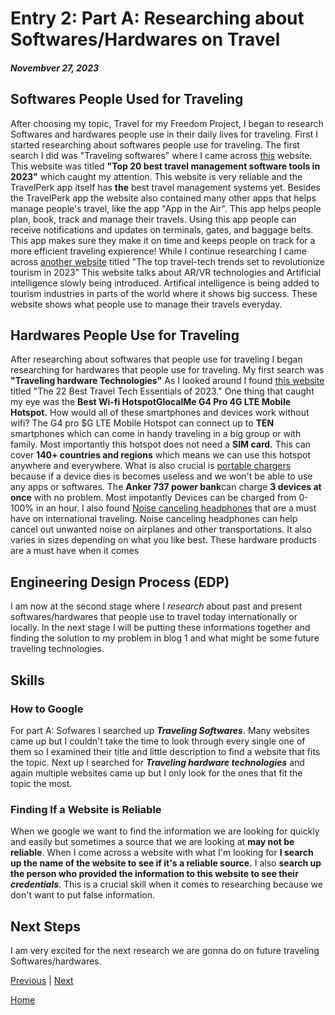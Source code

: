 # Entry 2: Part A: Researching about Softwares/Hardwares on Travel
##### Novembver 27, 2023
## Softwares People Used for Traveling
After choosing my topic, Travel for my Freedom Project, I began to research Softwares and hardwares people use in their daily lives for traveling. First I started researching about softwares people use for traveling. The first search I did was "Traveling softwares" where I came across [this](https://www.travelperk.com/blog/travel-management-software/) website. This website was titled **"Top 20 best travel management software tools in 2023"** which caught my attention. This website is very reliable and the TravelPerk app itself has **the** best travel management systems yet. Besides the TravelPerk app the website also contained many other apps that helps manage people's travel, like the app "App in the Air". This app helps people plan, book, track and manage their travels. Using this app people can receive notifications and updates on terminals, gates, and baggage belts. This app makes sure they make it on time and keeps people on track for a more efficient traveling expierence! While I continue researching I came across [another website](https://www.calcalistech.com/ctechnews/article/ska3xxjs2) titled "The top travel-tech trends set to revolutionize tourism in 2023" This website talks about AR/VR technologies and Artificial intelligence slowly being introduced. Artifical intelligence is being added to tourism industries in parts of the world where it shows big success. These website shows what people use to manage their travels everyday.
## Hardwares People Use for Traveling
After researching about softwares that people use for traveling I began researching for hardwares that people use for traveling. My first search was **"Traveling hardware Technologies"** As I looked around I found [this website](https://www.travelandleisure.com/travel-tips/cool-gadgets/essential-travel-tech-gear) titled "The 22 Best Travel Tech Essentials of 2023." One thing that caught my eye was the  **Best Wi-fi HotspotGlocalMe G4 Pro 4G LTE Mobile Hotspot.** How would all of these smartphones and devices work without wifi? The G4 pro $G LTE Mobile Hotspot can connect up to **TEN** smartphones which can come in handy traveling in a big group or with family. Most importantly this hotspot does not need a **SIM card.** This can cover **140+ countries and regions** which means we can use this hotspot anywhere and everywhere. What is also crucial is [portable chargers](https://www.wired.com/gallery/best-portable-chargers-power-banks/) because if a device dies is becomes useless and we won't be able to use any apps or softwares. The **Anker 737 power bank**can charge **3 devices at once** with no problem. Most impotantly Devices can be charged from 0-100% in an hour. I also found [Noise canceling headphones](https://encrypted-tbn2.gstatic.com/shopping?q=tbn:ANd9GcS3MEEa8aa9Sy7q_5lfRX-09tbFyQpgEfLiVrP7VM_QZzcNCzjRiujkd-561pDopRLHd3lonzlOdXAckUKH6WAmIbrjdGw-4E0BHARuWzKap9WuWA4UdWFl4g) that are a must have on international traveling. Noise canceling headphones can help cancel out unwanted noise on airplanes and other transportations. It also varies in sizes depending on what you like best. These hardware products are a must have when it comes









## Engineering Design Process (EDP)
I am now at the second stage where I _research_ about past and present softwares/hardwares that people use to travel today internationally or locally. In the next stage I will be putting these informations together and finding the solution to my problem in blog 1 and what might be some future traveling technologies.

## Skills
### How to Google
For part A: Sofwares I searched up **_Traveling Softwares_**. Many websites came up but I couldn't take the time to look through every single one of them so I examined their title and little description to find a website that fits the topic. Next up I searched for **_Traveling hardware technologies_** and again multiple websites came up but I only look for the ones that fit the topic the most.
### Finding If a Website is Reliable
When we google we want to find the information we are looking for quickly and easily but sometimes a source that we are looking at **may not be reliable**. When I come across a website with what I'm looking for **I search up the name of the website to see if it's a reliable source.** I also **search up the person who provided the information to this website to see their _credentials_**. This is a crucial skill when it comes to researching because we don't want to put false information.
## Next Steps
I am very excited for the next research we are gonna do on future traveling Softwares/hardwares.


[Previous](entry01.md) | [Next](entry03.md)

[Home](../README.md)
